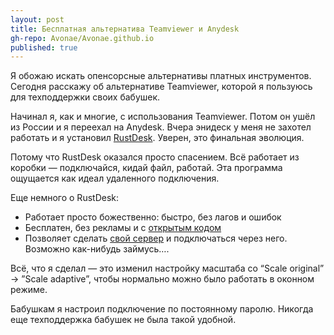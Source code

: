 ```yaml
---
layout: post
title: Бесплатная альтернатива Teamviewer и Anydesk
gh-repo: Avonae/Avonae.github.io
published: true
---
```


Я обожаю искать опенсорсные альтернативы платных инструментов. Сегодня расскажу об альтернативе Teamviewer, которой я пользуюсь для техподдержки своих бабушек.

Начинал я, как и многие, с использования Teamviewer. Потом он ушёл из России и я переехал на Anydesk. Вчера энидеск у меня не захотел работать и я установил [RustDesk](https://rustdesk.com/). Уверен, это финальная эволюция.

Потому что RustDesk оказался просто спасением. Всё работает из коробки — подключайся, кидай файл, работай. Эта программа ощущается как идеал удаленного подключения. 

Еще немного о RustDesk:

- Работает просто божественно: быстро, без лагов и ошибок
- Бесплатен, без рекламы и с [открытым кодом](https://github.com/rustdesk/rustdesk)
- Позволяет сделать [свой сервер](https://rustdesk.com/docs/en/self-host/rustdesk-server-oss/docker/) и подключаться через него. Возможно как-нибудь займусь….

Всё, что я сделал — это изменил настройку масштаба со “Scale original” → ”Scale adaptive”, чтобы нормально можно было работать в оконном режиме. 

Бабушкам я настроил подключение по постоянному паролю. Никогда еще техподдержка бабушек не была такой удобной.